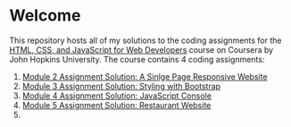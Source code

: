 # Welcome

This repository hosts all of my solutions to the coding assignments for the [HTML, CSS, and JavaScript for Web Developers](https://www.coursera.org/learn/html-css-javascript-for-web-developers) course on Coursera by John Hopkins University. The course contains 4 coding assignments:

1. <a target="_blank" href="https://xtosis.github.io/JHU-FSC4/module-2/">Module 2 Assignment Solution: A Sinlge Page Responsive Website</a>
2. [Module 3 Assignment Solution: Styling with Bootstrap](https://xtosis.github.io/JHU-FSC4/module-3/)
3. [Module 4 Assignment Solution: JavaScript Console](https://xtosis.github.io/JHU-FSC4/module-4/)
4. [Module 5 Assignment Solution: Restaurant Website](https://xtosis.github.io/JHU-FSC4/module-5/)
5. 
